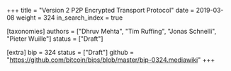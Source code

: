 +++
title = "Version 2 P2P Encrypted Transport Protocol"
date = 2019-03-08
weight = 324
in_search_index = true

[taxonomies]
authors = ["Dhruv Mehta", "Tim Ruffing", "Jonas Schnelli", "Pieter Wuille"]
status = ["Draft"]

[extra]
bip = 324
status = ["Draft"]
github = "https://github.com/bitcoin/bips/blob/master/bip-0324.mediawiki"
+++

